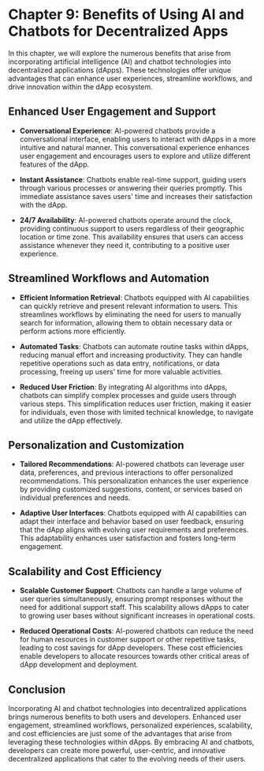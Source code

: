Chapter 9: Benefits of Using AI and Chatbots for Decentralized Apps
===================================================================

In this chapter, we will explore the numerous benefits that arise from incorporating artificial intelligence (AI) and chatbot technologies into decentralized applications (dApps). These technologies offer unique advantages that can enhance user experiences, streamline workflows, and drive innovation within the dApp ecosystem.

Enhanced User Engagement and Support
------------------------------------

* **Conversational Experience**: AI-powered chatbots provide a conversational interface, enabling users to interact with dApps in a more intuitive and natural manner. This conversational experience enhances user engagement and encourages users to explore and utilize different features of the dApp.

* **Instant Assistance**: Chatbots enable real-time support, guiding users through various processes or answering their queries promptly. This immediate assistance saves users' time and increases their satisfaction with the dApp.

* **24/7 Availability**: AI-powered chatbots operate around the clock, providing continuous support to users regardless of their geographic location or time zone. This availability ensures that users can access assistance whenever they need it, contributing to a positive user experience.

Streamlined Workflows and Automation
------------------------------------

* **Efficient Information Retrieval**: Chatbots equipped with AI capabilities can quickly retrieve and present relevant information to users. This streamlines workflows by eliminating the need for users to manually search for information, allowing them to obtain necessary data or perform actions more efficiently.

* **Automated Tasks**: Chatbots can automate routine tasks within dApps, reducing manual effort and increasing productivity. They can handle repetitive operations such as data entry, notifications, or data processing, freeing up users' time for more valuable activities.

* **Reduced User Friction**: By integrating AI algorithms into dApps, chatbots can simplify complex processes and guide users through various steps. This simplification reduces user friction, making it easier for individuals, even those with limited technical knowledge, to navigate and utilize the dApp effectively.

Personalization and Customization
---------------------------------

* **Tailored Recommendations**: AI-powered chatbots can leverage user data, preferences, and previous interactions to offer personalized recommendations. This personalization enhances the user experience by providing customized suggestions, content, or services based on individual preferences and needs.

* **Adaptive User Interfaces**: Chatbots equipped with AI capabilities can adapt their interface and behavior based on user feedback, ensuring that the dApp aligns with evolving user requirements and preferences. This adaptability enhances user satisfaction and fosters long-term engagement.

Scalability and Cost Efficiency
-------------------------------

* **Scalable Customer Support**: Chatbots can handle a large volume of user queries simultaneously, ensuring prompt responses without the need for additional support staff. This scalability allows dApps to cater to growing user bases without significant increases in operational costs.

* **Reduced Operational Costs**: AI-powered chatbots can reduce the need for human resources in customer support or other repetitive tasks, leading to cost savings for dApp developers. These cost efficiencies enable developers to allocate resources towards other critical areas of dApp development and deployment.

Conclusion
----------

Incorporating AI and chatbot technologies into decentralized applications brings numerous benefits to both users and developers. Enhanced user engagement, streamlined workflows, personalized experiences, scalability, and cost efficiencies are just some of the advantages that arise from leveraging these technologies within dApps. By embracing AI and chatbots, developers can create more powerful, user-centric, and innovative decentralized applications that cater to the evolving needs of their users.
